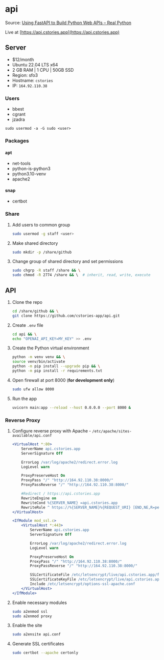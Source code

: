 # api

Source: [Using FastAPI to Build Python Web APIs – Real Python](https://realpython.com/fastapi-python-web-apis/)

Live at [https://api.cstories.app](https://api.cstories.app)

## Server

* $12/month
* Ubuntu 22.04 LTS x64
* 2 GB RAM  |  1 CPU  |  50GB SSD
* Region: sfo3
* Hostname: `cstories`
* IP: `164.92.110.38`

### Users

* bbest
* cgrant
* jzadra

`sudo usermod -a -G sudo <user>`

### Packages

#### apt

* net-tools
* python-is-python3
* python3.10-venv
* apache2

#### snap

* certbot

### Share

1. Add users to common group

    ```sh
    sudo usermod -g staff <user>
    ```

1. Make shared directory

    ```sh
    sudo mkdir -p /share/github
    ```

1. Change group of shared directory and set permissions

    ```sh
    sudo chgrp -R staff /share && \
    sudo chmod -R 2774 /share && \  # inherit, read, write, execute
    ```

## API

1. Clone the repo

    ```sh
    cd /share/github && \
    git clone https://github.com/cstories-app/api.git
    ```

1. Create `.env` file

    ```sh
    cd api && \
    echo "OPENAI_API_KEY=MY_KEY" >> .env
    ```

1. Create the Python virtual environment

    ```sh
    python -m venv venv && \
    source venv/bin/activate
    python -m pip install --upgrade pip && \
    python -m pip install -r requirements.txt
    ```

1. Open firewall at port 8000 (**for development only**)

    ```sh
    sudo ufw allow 8000
    ```

1. Run the app

    ```sh
    uvicorn main:app --reload --host 0.0.0.0 --port 8000 &
    ```

### Reverse Proxy

1. Configure reverse proxy with Apache - `/etc/apache/sites-available/api.conf`

    ```apache
    <VirtualHost *:80>
        ServerName api.cstories.app
        ServerSignature Off

        ErrorLog /var/log/apache2/redirect.error.log
        LogLevel warn

        ProxyPreserveHost On
        ProxyPass "/" "http://164.92.110.38:8000/"
        ProxyPassReverse "/" "http://164.92.110.38:8000/"

        #Redirect / https://api.cstories.app
        RewriteEngine on
        RewriteCond %{SERVER_NAME} =api.cstories.app
        RewriteRule ^ https://%{SERVER_NAME}%{REQUEST_URI} [END,NE,R=permanent]
    </VirtualHost>

    <IfModule mod_ssl.c>
        <VirtualHost *:443>
            ServerName api.cstories.app
            ServerSignature Off

            ErrorLog /var/log/apache2/redirect.error.log
            LogLevel warn

            ProxyPreserveHost On
            ProxyPass "/" "http://164.92.110.38:8000/"
            ProxyPassReverse "/" "http://164.92.110.38:8000/"

            SSLCertificateFile /etc/letsencrypt/live/api.cstories.app/fullchain.pem
            SSLCertificateKeyFile /etc/letsencrypt/live/api.cstories.app/privkey.pem
            Include /etc/letsencrypt/options-ssl-apache.conf
        </VirtualHost>
    </IfModule>
    ```

1. Enable necessary modules

    ```sh
    sudo a2enmod ssl
    sudo a2enmod proxy
    ```

1. Enable the site

    ```sh
    sudo a2ensite api.conf
    ```

1. Generate SSL certificates

    ```sh
    sudo certbot --apache certonly
    ```
